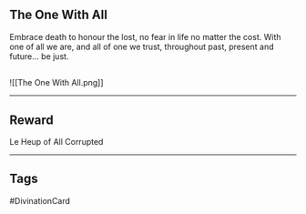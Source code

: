## The One With All
Embrace death to honour the lost,
no fear in life no matter the cost. 
With one of all we are, 
and all of one we trust, 
throughout past, present and future... be just.
## 
![[The One With All.png]]

---
## Reward
Le Heup of All
Corrupted

---
## Tags
#DivinationCard